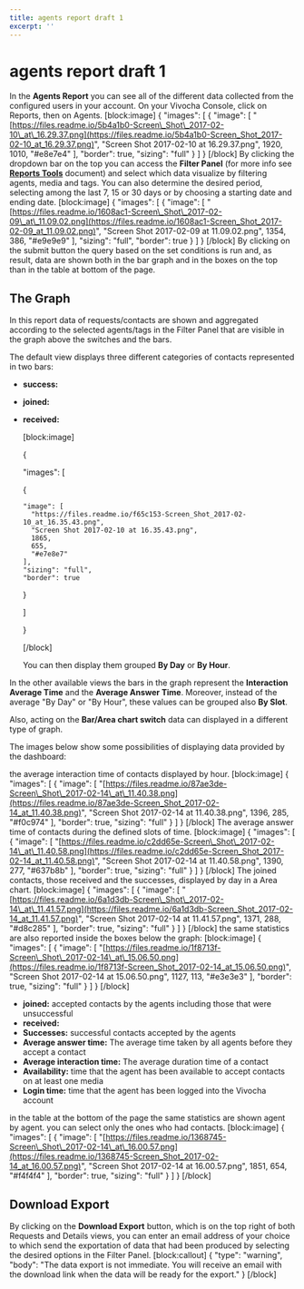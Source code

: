 ```yaml
---
title: agents report draft 1
excerpt: ''
---
```


# agents report draft 1

In the **Agents Report** you can see all of the different data collected from the configured users in your account. On your Vivocha Console, click on Reports, then on Agents. \[block:image\] { "images": \[ { "image": \[ "[https://files.readme.io/5b4a1b0-Screen\_Shot\_2017-02-10\_at\_16.29.37.png](https://files.readme.io/5b4a1b0-Screen_Shot_2017-02-10_at_16.29.37.png)", "Screen Shot 2017-02-10 at 16.29.37.png", 1920, 1010, "\#e8e7e4" \], "border": true, "sizing": "full" } \] } \[/block\] By clicking the dropdown bar on the top you can access the **Filter Panel** \(for more info see [**Reports Tools**](doc:reports-tools-page#section-filter-panel) document\) and select which data visualize by filtering agents, media and tags. You can also determine the desired period, selecting among the last 7, 15 or 30 days or by choosing a starting date and ending date. \[block:image\] { "images": \[ { "image": \[ "[https://files.readme.io/1608ac1-Screen\_Shot\_2017-02-09\_at\_11.09.02.png](https://files.readme.io/1608ac1-Screen_Shot_2017-02-09_at_11.09.02.png)", "Screen Shot 2017-02-09 at 11.09.02.png", 1354, 386, "\#e9e9e9" \], "sizing": "full", "border": true } \] } \[/block\] By clicking on the submit button the query based on the set conditions is run and, as result, data are shown both in the bar graph and in the boxes on the top than in the table at bottom of the page.

## The Graph

In this report data of requests/contacts are shown and aggregated according to the selected agents/tags in the Filter Panel that are visible in the graph above the switches and the bars.

The default view displays three different categories of contacts represented in two bars:

* **success:**
* **joined:**
* **received:**

  \[block:image\]

  {

  "images": \[

    {

  ```text
  "image": [
    "https://files.readme.io/f65c153-Screen_Shot_2017-02-10_at_16.35.43.png",
    "Screen Shot 2017-02-10 at 16.35.43.png",
    1865,
    655,
    "#e7e8e7"
  ],
  "sizing": "full",
  "border": true
  ```

    }

  \]

  }

  \[/block\]

  You can then display them grouped **By Day** or **By Hour**.

In the other available views the bars in the graph represent the **Interaction Average Time** and the **Average Answer Time**. Moreover, instead of the average "By Day" or "By Hour", these values can be grouped also **By Slot**.

Also, acting on the **Bar/Area chart switch** data can displayed in a different type of graph.

The images below show some possibilities of displaying data provided by the dashboard:

the average interaction time of contacts displayed by hour. \[block:image\] { "images": \[ { "image": \[ "[https://files.readme.io/87ae3de-Screen\_Shot\_2017-02-14\_at\_11.40.38.png](https://files.readme.io/87ae3de-Screen_Shot_2017-02-14_at_11.40.38.png)", "Screen Shot 2017-02-14 at 11.40.38.png", 1396, 285, "\#f0c974" \], "border": true, "sizing": "full" } \] } \[/block\] The average answer time of contacts during the defined slots of time. \[block:image\] { "images": \[ { "image": \[ "[https://files.readme.io/c2dd65e-Screen\_Shot\_2017-02-14\_at\_11.40.58.png](https://files.readme.io/c2dd65e-Screen_Shot_2017-02-14_at_11.40.58.png)", "Screen Shot 2017-02-14 at 11.40.58.png", 1390, 277, "\#637b8b" \], "border": true, "sizing": "full" } \] } \[/block\] The joined contacts, those received and the successes, displayed by day in a Area chart. \[block:image\] { "images": \[ { "image": \[ "[https://files.readme.io/6a1d3db-Screen\_Shot\_2017-02-14\_at\_11.41.57.png](https://files.readme.io/6a1d3db-Screen_Shot_2017-02-14_at_11.41.57.png)", "Screen Shot 2017-02-14 at 11.41.57.png", 1371, 288, "\#d8c285" \], "border": true, "sizing": "full" } \] } \[/block\] the same statistics are also reported inside the boxes below the graph: \[block:image\] { "images": \[ { "image": \[ "[https://files.readme.io/1f8713f-Screen\_Shot\_2017-02-14\_at\_15.06.50.png](https://files.readme.io/1f8713f-Screen_Shot_2017-02-14_at_15.06.50.png)", "Screen Shot 2017-02-14 at 15.06.50.png", 1127, 113, "\#e3e3e3" \], "border": true, "sizing": "full" } \] } \[/block\]

* **joined:** accepted contacts by the agents including those that were unsuccessful
* **received:**
* **Successes:** successful contacts accepted by the agents
* **Average answer time:**  The average time taken by all agents before they accept a contact
* **Average interaction time:** The average duration time of a contact
* **Availability:** time that the agent has been available to accept contacts on at least one media
* **Login time:** time that the agent has been logged into the Vivocha account

in the table at the bottom of the page the same statistics are shown agent by agent. you can select only the ones who had contacts. \[block:image\] { "images": \[ { "image": \[ "[https://files.readme.io/1368745-Screen\_Shot\_2017-02-14\_at\_16.00.57.png](https://files.readme.io/1368745-Screen_Shot_2017-02-14_at_16.00.57.png)", "Screen Shot 2017-02-14 at 16.00.57.png", 1851, 654, "\#f4f4f4" \], "border": true, "sizing": "full" } \] } \[/block\]

## Download Export

By clicking on the **Download Export** button, which is on the top right of both Requests and Details views, you can enter an email address of your choice to which send the exportation of data that had been produced by selecting the desired options in the Filter Panel. \[block:callout\] { "type": "warning", "body": "The data export is not immediate. You will receive an email with the download link when the data will be ready for the export." } \[/block\]

